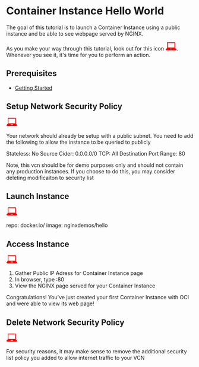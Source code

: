 # Container Instance Hello World

The goal of this tutorial is to launch a Container Instance using a public instance and be able to see webpage served by NGINX.

As you make your way through this tutorial, look out for this icon ![user input icon](./images/userinput.png).
Whenever you see it, it's time for you to perform an action.

## Prerequisites

* [Getting Started](GETTINGSTARTED.md)

## Setup Network Security Policy
![user input icon](./images/userinput.png)

Your network should already be setup with a public subnet.  You need to add the following to allow the instance to be queried to publicly

Stateless: No
Source Cider: 0.0.0.0/0
TCP: All
Destination Port Range: 80

Note, this vcn should be for demo purposes only and should not contain any production instances.  If you choose to do this, you may consider deleting modificaiton to security list

## Launch Instance
![user input icon](./images/userinput.png)

repo: docker.io/
image: nginxdemos/hello

## Access Instance  
![user input icon](./images/userinput.png)

1. Gather Public IP Adress for Container Instance page
2. In browser, type <public ip adress>:80
3. View the NGINX page served for your Container Instance

Congratulations! You've just created your first Container Instance with OCI and were able to view its web page!

## Delete Network Security Policy
![user input icon](./images/userinput.png)

For security reasons, it may make sense to remove the additional security list policy you added to allow internet traffic to your VCN
